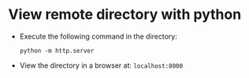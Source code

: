 # View remote directory with python
- Execute the following command in the directory:
    ```
    python -m http.server
    ```
- View the directory in a browser at: `localhost:8000`
